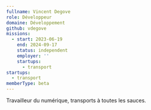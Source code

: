 ```yaml
---
fullname: Vincent Degove
role: Développeur
domaine: Développement
github: vdegove
missions:
  - start: 2023-06-19
    end: 2024-09-17
    status: independent
    employer: ''
    startups:
      - transport
startups:
  - transport
memberType: beta
---
```

Travailleur du numérique, transports à toutes les sauces.